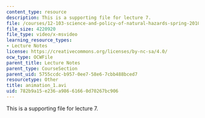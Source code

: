 ```yaml
---
content_type: resource
description: This is a supporting file for lecture 7.
file: /courses/12-103-science-and-policy-of-natural-hazards-spring-2010/782b9a15e236a98661660d70267bc906_animation_1.avi
file_size: 4220920
file_type: video/x-msvideo
learning_resource_types:
- Lecture Notes
license: https://creativecommons.org/licenses/by-nc-sa/4.0/
ocw_type: OCWFile
parent_title: Lecture Notes
parent_type: CourseSection
parent_uid: 5755ccdc-b957-0ee7-58e6-7cbb488bced7
resourcetype: Other
title: animation_1.avi
uid: 782b9a15-e236-a986-6166-0d70267bc906
---
```

This is a supporting file for lecture 7.